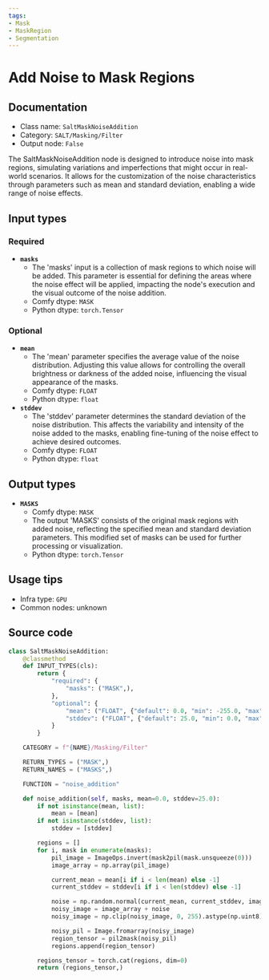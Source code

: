 ```yaml
---
tags:
- Mask
- MaskRegion
- Segmentation
---
```


# Add Noise to Mask Regions
## Documentation
- Class name: `SaltMaskNoiseAddition`
- Category: `SALT/Masking/Filter`
- Output node: `False`

The SaltMaskNoiseAddition node is designed to introduce noise into mask regions, simulating variations and imperfections that might occur in real-world scenarios. It allows for the customization of the noise characteristics through parameters such as mean and standard deviation, enabling a wide range of noise effects.
## Input types
### Required
- **`masks`**
    - The 'masks' input is a collection of mask regions to which noise will be added. This parameter is essential for defining the areas where the noise effect will be applied, impacting the node's execution and the visual outcome of the noise addition.
    - Comfy dtype: `MASK`
    - Python dtype: `torch.Tensor`
### Optional
- **`mean`**
    - The 'mean' parameter specifies the average value of the noise distribution. Adjusting this value allows for controlling the overall brightness or darkness of the added noise, influencing the visual appearance of the masks.
    - Comfy dtype: `FLOAT`
    - Python dtype: `float`
- **`stddev`**
    - The 'stddev' parameter determines the standard deviation of the noise distribution. This affects the variability and intensity of the noise added to the masks, enabling fine-tuning of the noise effect to achieve desired outcomes.
    - Comfy dtype: `FLOAT`
    - Python dtype: `float`
## Output types
- **`MASKS`**
    - Comfy dtype: `MASK`
    - The output 'MASKS' consists of the original mask regions with added noise, reflecting the specified mean and standard deviation parameters. This modified set of masks can be used for further processing or visualization.
    - Python dtype: `torch.Tensor`
## Usage tips
- Infra type: `GPU`
- Common nodes: unknown


## Source code
```python
class SaltMaskNoiseAddition:
    @classmethod
    def INPUT_TYPES(cls):
        return {
            "required": {
                "masks": ("MASK",),
            },
            "optional": {
                "mean": ("FLOAT", {"default": 0.0, "min": -255.0, "max": 255.0, "step": 0.1}),
                "stddev": ("FLOAT", {"default": 25.0, "min": 0.0, "max": 100.0, "step": 0.1}),
            }
        }

    CATEGORY = f"{NAME}/Masking/Filter"

    RETURN_TYPES = ("MASK",)
    RETURN_NAMES = ("MASKS",)

    FUNCTION = "noise_addition"

    def noise_addition(self, masks, mean=0.0, stddev=25.0):
        if not isinstance(mean, list):
            mean = [mean]
        if not isinstance(stddev, list):
            stddev = [stddev]

        regions = []
        for i, mask in enumerate(masks):
            pil_image = ImageOps.invert(mask2pil(mask.unsqueeze(0)))
            image_array = np.array(pil_image)

            current_mean = mean[i if i < len(mean) else -1]
            current_stddev = stddev[i if i < len(stddev) else -1]

            noise = np.random.normal(current_mean, current_stddev, image_array.shape)
            noisy_image = image_array + noise
            noisy_image = np.clip(noisy_image, 0, 255).astype(np.uint8)

            noisy_pil = Image.fromarray(noisy_image)
            region_tensor = pil2mask(noisy_pil)
            regions.append(region_tensor)

        regions_tensor = torch.cat(regions, dim=0)
        return (regions_tensor,)

```
